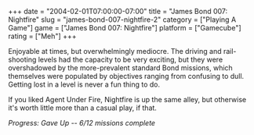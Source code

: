 +++
date = "2004-02-01T07:00:00-07:00"
title = "James Bond 007: Nightfire"
slug = "james-bond-007-nightfire-2"
category = ["Playing A Game"]
game = ["James Bond 007: Nightfire"]
platform = ["Gamecube"]
rating = ["Meh"]
+++

Enjoyable at times, but overwhelmingly mediocre. The driving and rail-shooting levels had the capacity to be very exciting, but they were overshadowed by the more-prevalent standard Bond missions, which themselves were populated by objectives ranging from confusing to dull. Getting lost in a level is never a fun thing to do.

If you liked Agent Under Fire, Nightfire is up the same alley, but otherwise it's worth little more than a casual play, if that.

<i>Progress: Gave Up -- 6/12 missions complete</i>
